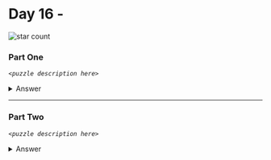# Day 16 - 
![star count](https://img.shields.io/endpoint?url=https://raw.githubusercontent.com/kata-gatame/advent-of-code/main/2021/day-16/stars.json)

### Part One
*`<puzzle description here>`*

<details>
  <summary>Answer</summary>

  **`<answer here>`**
</details>

<hr/>

### Part Two
*`<puzzle description here>`*

<details>
  <summary>Answer</summary>

  **`<answer here>`**
</details>